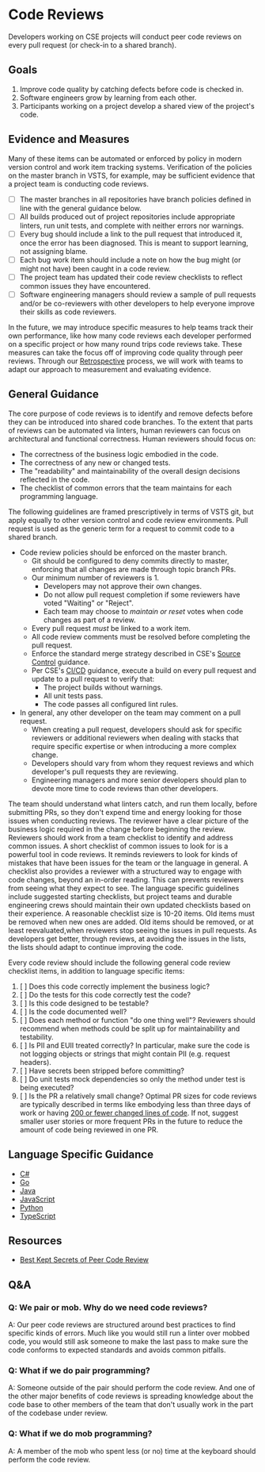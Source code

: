 # Code Reviews

Developers working on CSE projects will conduct peer code reviews on every pull request (or check-in to a shared branch).
 
## Goals

1. Improve code quality by catching defects before code is checked in.
1. Software engineers grow by learning from each other.
1. Participants working on a project develop a shared view of the project's code.

## Evidence and Measures

Many of these items can be automated or enforced by policy in modern version control and work item tracking systems. Verification of the policies on the master branch in VSTS, for example, may be sufficient evidence that a project team is conducting code reviews.

- [ ] The master branches in all repositories have branch policies defined in line with the general guidance below.
- [ ] All builds produced out of project repositories include appropriate linters, run unit tests, and complete with neither errors nor warnings.
- [ ] Every bug should include a link to the pull request that introduced it, once the error has been diagnosed. This is meant to support learning, not assigning blame.
- [ ] Each bug work item should include a note on how the bug might (or might not have) been caught in a code review. 
- [ ] The project team has updated their code review checklists to reflect common issues they have encountered.
- [ ] Software engineering managers should review a sample of pull requests and/or be co-reviewers with other developers to help everyone improve their skills as code reviewers.

In the future, we may introduce specific measures to help teams track their own performance, like how many code reviews each developer performed on a specific project or how many round trips code reviews take. These measures can take the focus off of improving code quality through peer reviews. Through our [Retrospective](../Engineering/Retrospectives.md) process, we will work with teams to adapt our approach to measurement and evaluating evidence.
 
## General Guidance

The core purpose of code reviews is to identify and remove defects before they can be introduced into shared code branches. To the extent that parts of reviews can be automated via linters, human reviewers can focus on architectural and functional correctness. Human reviewers should focus on:

* The correctness of the business logic embodied in the code.
* The correctness of any new or changed tests.
* The "readability" and maintainability of the overall design decisions reflected in the code.
* The checklist of common errors that the team maintains for each programming language.

The following guidelines are framed prescriptively in terms of VSTS git, but apply equally to other version control and code review environments. Pull request is used as the generic term for a request to commit code to a shared branch.

* Code review policies should be enforced on the master branch.
  * Git should be configured to deny commits directly to master, enforcing that all changes are made through topic branch PRs.
  * Our minimum number of reviewers is 1.
    * Developers may not approve their own changes.
    * Do not allow pull request completion if some reviewers have voted "Waiting" or "Reject".
    * Each team may choose to *maintain or reset* votes when code changes as part of a review.
  * Every pull request *must* be linked to a work item.
  * All code review comments must be resolved before completing the pull request.
  * Enforce the standard merge strategy described in CSE's [Source Control](../Engineering/SourceControl.md) guidance.
  * Per CSE's [CI/CD](../Engineering/CICD.md) guidance, execute a build on every pull request and update to a pull request to verify that:
    * The project builds without warnings.
    * All unit tests pass.
    * The code passes all configured lint rules.
* In general, any other developer on the team may comment on a pull request.
  * When creating a pull request, developers should ask for specific reviewers or additional reviewers when dealing with stacks that require specific expertise or when introducing a more complex change.
  * Developers should vary from whom they request reviews and which developer's pull requests they are reviewing.
  * Engineering managers and more senior developers should plan to devote more time to code reviews than other developers.

The team should understand what linters catch, and run them locally, before submitting PRs, so they don't expend time and energy looking for those issues when conducting reviews. The reviewer have a clear picture of the business logic required in the change before beginning the review. Reviewers should work from a team checklist to identify and address common issues. A short checklist of common issues to look for is a powerful tool in code reviews. It reminds reviewers to look for kinds of mistakes that have been issues for the team or the language in general. A checklist also provides a reviewer with a structured way to engage with code changes, beyond an in-order reading. This can prevents reviewers from seeing what they expect to see. The language specific guidelines include suggested starting checklists, but project teams and durable engineering crews should maintain their own updated checklists based on their experience. A reasonable checklist size is 10-20 items. Old items must be removed when new ones are added. Old items should be removed, or at least reevaluated,when reviewers stop seeing the issues in pull requests. As developers get better, through reviews, at avoiding the issues in the lists, the lists should adapt to continue improving the code.

Every code review should include the following general code review checklist items, in addition to language specific items:

1. [ ] Does this code correctly implement the business logic?
1. [ ] Do the tests for this code correctly test the code?
1. [ ] Is this code designed to be testable?
1. [ ] Is the code documented well?
1. [ ] Does each method or function "do one thing well"? Reviewers should recommend when methods could be split up for maintainability and testability.
1. [ ] Is PII and EUII treated correctly? In particular, make sure the code is not logging objects or strings that might contain PII (e.g. request headers).
1. [ ] Have secrets been stripped before committing?
1. [ ] Do unit tests mock dependencies so only the method under test is being executed?
1. [ ] Is the PR a relatively small change? Optimal PR sizes for code reviews are typically described in terms like embodying less than three days of work or having [200 or fewer changed lines of code](https://smallbusinessprogramming.com/optimal-pull-request-size/). If not, suggest smaller user stories or more frequent PRs in the future to reduce the amount of code being reviewed in one PR.

## Language Specific Guidance

- [C#](../Engineering/CodeReviews/CSharp.md)
- [Go](../Engineering/CodeReviews/Go.md)
- [Java](../Engineering/CodeReviews/Java.md)
- [JavaScript](../Engineering/CodeReviews/JavaScript.md)
- [Python](../Engineering/CodeReviews/Python.md)
- [TypeScript](../Engineering/CodeReviews/TypeScript.md)
 
## Resources

* [Best Kept Secrets of Peer Code Review](https://smartbear.com/SmartBear/media/pdfs/best-kept-secrets-of-peer-code-review.pdf)

## Q&A

### Q: We pair or mob. Why do we need code reviews?

A: Our peer code reviews are structured around best practices to find specific kinds of errors. Much like you would still run a linter over mobbed code, you would still ask someone to make the last pass to make sure the code conforms to expected standards and avoids common pitfalls.

### Q: What if we do pair programming?

A: Someone outside of the pair should perform the code review. And one of the other major benefits of code reviews is spreading knowledge about the code base to other members of the team that don't usually work in the part of the codebase under review.

### Q: What if we do mob programming?

A: A member of the mob who spent less (or no) time at the keyboard should perform the code review.

